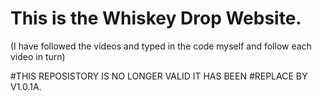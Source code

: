 # This is the Whiskey Drop Website.
(I have followed the videos and typed in the 
 code myself and follow each video in turn)
 
 #THIS REPOSISTORY IS NO LONGER VALID IT HAS BEEN 
 #REPLACE BY V1.0.1A.
